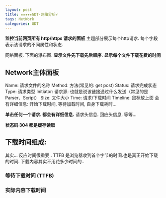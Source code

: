 ```yaml
---
layout: post
title: ★★★★★GDT-网络分析✔︎
tags: NetWork
categories: GDT
---
```


**监控当前网页所有 http/https 请求的面板**
主题部分展示每个http请求.
每个字段表示该请求的不同属性和状态.


网络面板. 下面的瀑布图. 
**显示文件先下载先后顺序.**
**显示每个文件下载花费的时间**




## Network主体面板

Name: 请求文件的名称
Method: 方法(常见的: get post)
Status: 请求完成状态
Type: 请求类型
Initiator: 请求源: 也就是说该链接通过什么发送（常见的是Parser、Script）
Size: 文件大小
Time: 请求/下载时间
Timeline: 鼠标放上面 会有详细信息:
开始下载时间, 等待加载时间, 自身下载耗时...



**单击任何一个请求. 都会有详细信息.**
请求头信息. 
回应头信息.
等等...



**状态码 304 都是缓存读取**














## 下载时间组成:
其实... 反应时间很重要 . 
TTFB 是浏览器收到首个字节的时间.也是真正开始下载的时间.
下载内容其实不用花多少时间的..



### 等待下载时间 (TTFB)



### 实际内容下载时间